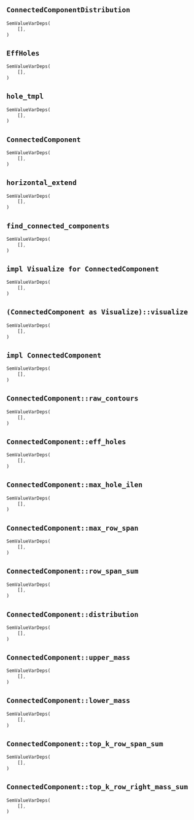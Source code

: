 ## `ConnectedComponentDistribution`

```rust
SemValueVarDeps(
    [],
)
```

## `EffHoles`

```rust
SemValueVarDeps(
    [],
)
```

## `hole_tmpl`

```rust
SemValueVarDeps(
    [],
)
```

## `ConnectedComponent`

```rust
SemValueVarDeps(
    [],
)
```

## `horizontal_extend`

```rust
SemValueVarDeps(
    [],
)
```

## `find_connected_components`

```rust
SemValueVarDeps(
    [],
)
```

## `impl Visualize for ConnectedComponent`

```rust
SemValueVarDeps(
    [],
)
```

## `(ConnectedComponent as Visualize)::visualize`

```rust
SemValueVarDeps(
    [],
)
```

## `impl ConnectedComponent`

```rust
SemValueVarDeps(
    [],
)
```

## `ConnectedComponent::raw_contours`

```rust
SemValueVarDeps(
    [],
)
```

## `ConnectedComponent::eff_holes`

```rust
SemValueVarDeps(
    [],
)
```

## `ConnectedComponent::max_hole_ilen`

```rust
SemValueVarDeps(
    [],
)
```

## `ConnectedComponent::max_row_span`

```rust
SemValueVarDeps(
    [],
)
```

## `ConnectedComponent::row_span_sum`

```rust
SemValueVarDeps(
    [],
)
```

## `ConnectedComponent::distribution`

```rust
SemValueVarDeps(
    [],
)
```

## `ConnectedComponent::upper_mass`

```rust
SemValueVarDeps(
    [],
)
```

## `ConnectedComponent::lower_mass`

```rust
SemValueVarDeps(
    [],
)
```

## `ConnectedComponent::top_k_row_span_sum`

```rust
SemValueVarDeps(
    [],
)
```

## `ConnectedComponent::top_k_row_right_mass_sum`

```rust
SemValueVarDeps(
    [],
)
```
